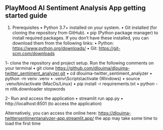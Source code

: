 ## PlayMood AI Sentiment Analysis App getting started guide

1. Prerequisites
   • Python 3.7+ installed on your system.
   • Git installed (for cloning the repository from GitHub).
   • pip (Python package manager) to install required packages.
   If you don’t have these installed, you can download them from the following links:
   • Python: https://www.python.org/downloads/
   • Git: https://git-scm.com/downloads

1- clone the repository and project setup.
Run the following comments on your terminal
• git clone https://github.com/dlouima/dlouima-twitter_sentiment_analyzer.git
• cd dlouima-twitter_sentiment_analyzer
• python -m venv .venv
• .venv\Scripts\activate (Windows)
• source .venv/bin/activate (MacOs/Linux)
• pip install -r requirements.txt
• python -m nltk.downloader stopwords

2- Run and access the application
• streamlit run app.py
• http://localhost:8501 (to access the application)

Alternatively, you can access the online here: https://dlouima-twittersentimentanalyzer-app.streamlit.app/
the app may take some time to load the first time
